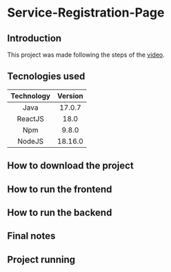 # Service-Registration-Page

## Introduction

This project was made following the steps of the [video](https://www.youtube.com/watch?v=Sun4wXH88V4&t=6862s).

## Tecnologies used

|Technology|Version|
|:-:|:-:|
|Java|17.0.7|
|ReactJS|18.0|
|Npm|9.8.0|
|NodeJS|18.16.0|

## How to download the project

## How to run the frontend

## How to run the backend

## Final notes

## Project running